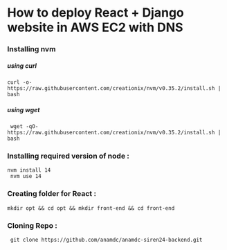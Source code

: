 # How to deploy React + Django website in AWS EC2 with DNS

### Installing nvm 
##### using curl
` curl -o- https://raw.githubusercontent.com/creationix/nvm/v0.35.2/install.sh | bash `
##### using wget
` wget -qO- https://raw.githubusercontent.com/creationix/nvm/v0.35.2/install.sh | bash`

### Installing required version of node : 
` nvm install 14 ` \
` nvm use 14`

### Creating folder for React : 
` mkdir opt && cd opt && mkdir front-end && cd front-end `

### Cloning Repo :
 ` git clone https://github.com/anamdc/anamdc-siren24-backend.git` 


